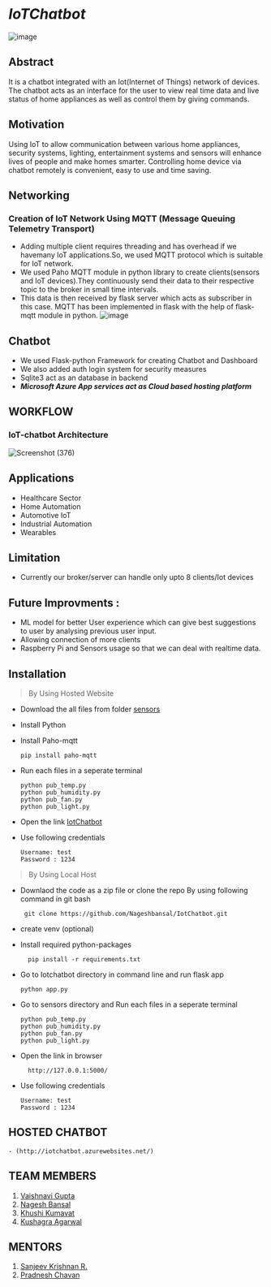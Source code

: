 # ***IoTChatbot***
![image](https://user-images.githubusercontent.com/76246968/127762969-0b0b08ea-84e5-41cd-a843-ae954c220526.png)


## Abstract 
 It is a chatbot integrated with an Iot(Internet of Things) network of devices. The chatbot acts as an interface for the user to view real time data and live status of home appliances as well as control them by giving commands.

## Motivation
Using IoT to allow communication between various home appliances, security systems, lighting, entertainment systems and sensors will enhance lives of people and make homes smarter. Controlling home device via chatbot remotely is convenient, easy to use and time saving.
    
## Networking 
 ### Creation of IoT Network Using MQTT (Message Queuing Telemetry Transport)
   - Adding multiple client requires threading and has overhead if we havemany IoT applications.So, we used MQTT protocol which is suitable for IoT network. 
   - We used Paho MQTT module in python library to create clients(sensors and IoT devices).They continuously send their data to their respective topic to the broker in small      time intervals. 
   - This data is then received by flask server which acts as subscriber in this case. MQTT has been implemented in flask with the help of flask-mqtt module in python.
  ![image](https://user-images.githubusercontent.com/76246968/127762697-35ea25c1-0845-4827-a4b0-a41863896f34.png)

## Chatbot
  - We used Flask-python Framework for creating Chatbot and Dashboard
  - We also added auth login system for security measures
  - Sqlite3 act as an database in backend
  - ***Microsoft Azure App services act as Cloud based hosting platform*** 
 
## WORKFLOW
 ### IoT-chatbot Architecture

  ![Screenshot (376)](https://user-images.githubusercontent.com/76246968/127763126-a25261c6-256c-4462-b347-6034bd148757.png)

## Applications
  - Healthcare Sector
  - Home Automation
  - Automotive IoT
  - Industrial Automation
  - Wearables

## Limitation 
  - Currently our broker/server can handle only upto 8 clients/Iot devices 

## Future Improvments : 
 - ML model for better User experience which can give best suggestions to user by analysing previous user input.
 - Allowing connection of more clients
 - Raspberry Pi and Sensors usage so that we can deal with realtime data.
 






## Installation
 >By Using Hosted Website 
   - Download the all files from folder [sensors](https://github.com/Nageshbansal/IotChatbot/tree/main/sensors) 
   -  Install Python 
   -  Install Paho-mqtt
      ``` 
      pip install paho-mqtt
      ```
   - Run each files in a seperate terminal 
   
     ```
     python pub_temp.py
     python pub_humidity.py
     python pub_fan.py
     python pub_light.py
     ```
     
   - Open the link [IotChatbot](https://iotchatbot.azurewebsites.net/)
   - Use following credentials
       ```
       Username: test
       Password : 1234 
        ```
>By Using Local Host
   - Downlaod the code as a zip file 
     or clone the repo By using following command in git bash
     ```
      git clone https://github.com/Nageshbansal/IotChatbot.git
      ```
   - create venv (optional)
   - Install required python-packages 
      ```
        pip install -r requirements.txt
      ```
   - Go to Iotchatbot directory in command line and run flask app
      ```
      python app.py
     ```
   - Go to sensors directory and  Run each files in a seperate terminal 
     ```
     python pub_temp.py
     python pub_humidity.py
     python pub_fan.py
     python pub_light.py
     ```
     
   - Open the link in browser 
      ```
        http://127.0.0.1:5000/
       ```
   - Use following credentials
       ```
       Username: test
       Password : 1234 
        ```
  ## HOSTED CHATBOT
    - (http://iotchatbot.azurewebsites.net/)
  ## TEAM MEMBERS
  1. [Vaishnavi Gupta](https://github.com/vaishnavi-gupta18)
  2. [Nagesh Bansal](https://github.com/Nageshbansal)
  3. [Khushi Kumavat](https://github.com/khushi861)
  4. [Kushagra Agarwal](https://github.com/Kushagra-Agarwal44)
  
  ## MENTORS
  1. [Sanjeev Krishnan R.](https://github.com/SanjeevKrishnan)
  2. [Pradnesh Chavan](https://github.com/theobscuredev)
  
